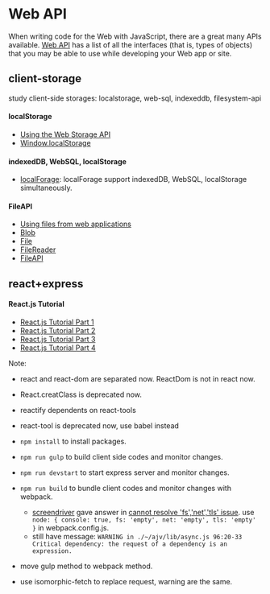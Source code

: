 
# Web API
When writing code for the Web with JavaScript, there are a great many APIs available. [Web API](https://developer.mozilla.org/en-US/docs/Web/API) has a list of all the interfaces (that is, types of objects) that you may be able to use while developing your Web app or site.

## client-storage
study client-side storages: localstorage, web-sql,  indexeddb, filesystem-api

#### localStorage
* [Using the Web Storage API](https://developer.mozilla.org/en-US/docs/Web/API/Web_Storage_API/Using_the_Web_Storage_API)
* [Window.localStorage](https://developer.mozilla.org/en/docs/Web/API/Window/localStorage)
#### indexedDB, WebSQL, localStorage
* [localForage](https://localforage.github.io/localForage/): localForage support indexedDB, WebSQL, localStorage simultaneously.

#### FileAPI
* [Using files from web applications](https://developer.mozilla.org/en-US/docs/Using_files_from_web_applications)
* [Blob](https://developer.mozilla.org/en-US/docs/Web/API/Blob)
* [File](https://developer.mozilla.org/en-US/docs/Web/API/File)
* [FileReader](https://developer.mozilla.org/en-US/docs/Web/API/FileReader)
* [FileAPI](https://w3c.github.io/FileAPI/)

## react+express
#### React.js Tutorial
* [React.js Tutorial Part 1](http://www.joshfinnie.com/blog/reactjs-tutorial-part-1/)
* [React.js Tutorial Part 2](http://www.joshfinnie.com/blog/reactjs-tutorial-part-2/)
* [React.js Tutorial Part 3](http://www.joshfinnie.com/blog/reactjs-tutorial-part-3/)
* [React.js Tutorial Part 4](http://www.joshfinnie.com/blog/reactjs-tutorial-part-4/)

Note: 
* react and react-dom are separated now. ReactDom is not in react now.
* React.creatClass is deprecated now.
* reactify dependents on react-tools
* react-tool is deprecated now, use babel instead

* `npm install` to install packages.
* `npm run gulp` to build client side codes and monitor changes.
* `npm run devstart` to start express server and monitor changes.
* `npm run build` to bundle client codes and monitor changes with webpack. 
    * [screendriver](https://github.com/screendriver) gave answer in [cannot resolve 'fs','net','tls' issue](https://github.com/request/request/issues/1529). use `  node: {
    console: true,
    fs: 'empty',
    net: 'empty',
    tls: 'empty'
  }` in webpack.config.js.
    * still have message: `WARNING in ./~/ajv/lib/async.js
96:20-33 Critical dependency: the request of a dependency is an expression.`
* move gulp method to webpack method.
* use isomorphic-fetch to replace request, warning are the same.

